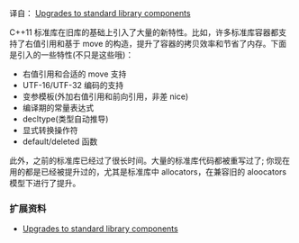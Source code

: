 译自： [Upgrades to standard library components](https://en.wikipedia.org/wiki/C%2B%2B11#Upgrades_to_standard_library_components)

C++11 标准库在旧库的基础上引入了大量的新特性。比如，许多标准库容器都支持了右值引用和基于 move 的构造，提升了容器的拷贝效率和节省了内存。下面是引入的一些特性(不只是这些哦)：

+ 右值引用和合适的 move 支持
+ UTF-16/UTF-32 编码的支持
+ 变参模板(外加右值引用和前向引用，非差 nice)
+ 编译期的常量表达式
+ decltype(类型自动推导)
+ 显式转换操作符
+ default/deleted 函数

此外，之前的标准库已经过了很长时间。大量的标准库代码都被重写过了; 你现在用的都是已经被提升过的，尤其是标准库中 allocators，在兼容旧的 aloocators 模型下进行了提升。

### 扩展资料 ###

+ [Upgrades to standard library components](https://en.wikipedia.org/wiki/C%2B%2B11#Upgrades_to_standard_library_components)
